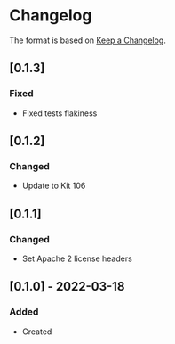 # Changelog
The format is based on [Keep a Changelog](https://keepachangelog.com/en/1.0.0/).

## [0.1.3]
### Fixed
- Fixed tests flakiness

## [0.1.2]
### Changed
- Update to Kit 106

## [0.1.1]
### Changed
- Set Apache 2 license headers

## [0.1.0] - 2022-03-18
### Added
- Created
